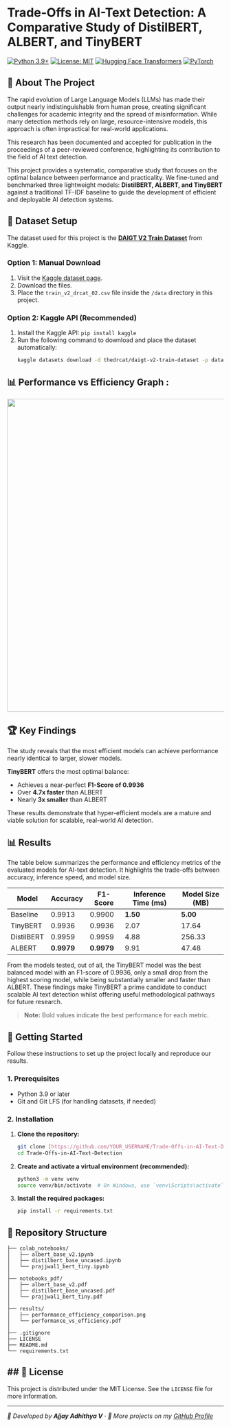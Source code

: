 # Trade-Offs in AI-Text Detection: A Comparative Study of DistilBERT, ALBERT, and TinyBERT

[![Python 3.9+](https://img.shields.io/badge/Python-3.9+-blue.svg)](https://www.python.org/downloads/)
[![License: MIT](https://img.shields.io/badge/License-MIT-yellow.svg)](https://opensource.org/licenses/MIT)
[![Hugging Face Transformers](https://img.shields.io/badge/%F0%9F%A4%97%20Hugging%20Face-Transformers-orange)](https://huggingface.co/transformers)
[![PyTorch](https://img.shields.io/badge/PyTorch-%23EE4C2C.svg?&logo=PyTorch&logoColor=white)](https://pytorch.org/)


## 📖 About The Project

The rapid evolution of Large Language Models (LLMs) has made their output nearly indistinguishable from human prose, creating significant challenges for academic integrity and the spread of misinformation. While many detection methods rely on large, resource-intensive models, this approach is often impractical for real-world applications.

This research has been documented and accepted for publication in the proceedings of a peer-reviewed conference, highlighting its contribution to the field of AI text detection.

This project provides a systematic, comparative study that focuses on the optimal balance between performance and practicality. We fine-tuned and benchmarked three lightweight models: **DistilBERT, ALBERT, and TinyBERT** against a traditional TF-IDF baseline to guide the development of efficient and deployable AI detection systems.

## 📄 Dataset Setup

The dataset used for this project is the **[DAIGT V2 Train Dataset](https://www.kaggle.com/datasets/thedrcat/daigt-v2-train-dataset)** from Kaggle.

### Option 1: Manual Download
1.  Visit the [Kaggle dataset page](https://www.kaggle.com/datasets/thedrcat/daigt-v2-train-dataset).
2.  Download the files.
3.  Place the `train_v2_drcat_02.csv` file inside the `/data` directory in this project.

### Option 2: Kaggle API (Recommended)
1.  Install the Kaggle API: `pip install kaggle`
2.  Run the following command to download and place the dataset automatically:
    ```sh
    kaggle datasets download -d thedrcat/daigt-v2-train-dataset -p data/ --unzip
    ```

## 📊 Performance vs Efficiency Graph :

<p align="center">
<img width="1278" height="726" alt="Screenshot 2025-09-27 at 4 23 56 PM" src="https://github.com/user-attachments/assets/e105c72d-2f8f-4a6e-891c-b38eedf46772" />
</p>  

## 🏆 Key Findings

The study reveals that the most efficient models can achieve performance nearly identical to larger, slower models.  

**TinyBERT** offers the most optimal balance:  
- Achieves a near-perfect **F1-Score of 0.9936**  
- Over **4.7x faster** than ALBERT  
- Nearly **3x smaller** than ALBERT  

These results demonstrate that hyper-efficient models are a mature and viable solution for scalable, real-world AI detection.

## 📊 Results

The table below summarizes the performance and efficiency metrics of the evaluated models for AI-text detection. It highlights the trade-offs between accuracy, inference speed, and model size.

<div style="text-align: center;">

| Model      | Accuracy | F1-Score | Inference Time (ms) | Model Size (MB) |
|------------|----------|----------|-------------------|----------------|
| Baseline   | 0.9913   | 0.9900   | **1.50**          | **5.00**       |
| TinyBERT   | 0.9936   | 0.9936   | 2.07              | 17.64          |
| DistilBERT | 0.9959   | 0.9959   | 4.88              | 256.33         |
| ALBERT     | **0.9979** | **0.9979** | 9.91              | 47.48          |

</div>

From the models tested, out of all, the TinyBERT model was the best balanced model with an F1-score of 0.9936, only a small drop from the highest scoring model, while being substantially smaller and faster than ALBERT. These findings make TinyBERT a prime candidate to conduct scalable AI text detection whilst offering useful methodological pathways for future research.

> **Note:** Bold values indicate the best performance for each metric.
> 

## 🚀 Getting Started

Follow these instructions to set up the project locally and reproduce our results.

### 1. Prerequisites

* Python 3.9 or later
* Git and Git LFS (for handling datasets, if needed)

### 2. Installation

1.  **Clone the repository:**
    ```sh
    git clone [https://github.com/YOUR_USERNAME/Trade-Offs-in-AI-Text-Detection.git](https://github.com/YOUR_USERNAME/Trade-Offs-in-AI-Text-Detection.git)
    cd Trade-Offs-in-AI-Text-Detection
    ```
2.  **Create and activate a virtual environment (recommended):**
    ```sh
    python3 -m venv venv
    source venv/bin/activate  # On Windows, use `venv\Scripts\activate`
    ```
3.  **Install the required packages:**
    ```sh
    pip install -r requirements.txt
    ```
    
## 📂 Repository Structure

```
├── colab_notebooks/
│   ├── albert_base_v2.ipynb
│   ├── distilbert_base_uncased.ipynb
│   └── prajjwal1_bert_tiny.ipynb
│
├── notebooks_pdf/
│   ├── albert_base_v2.pdf
│   ├── distilbert_base_uncased.pdf
│   └── prajjwal1_bert_tiny.pdf
│
├── results/
│   ├── performance_efficiency_comparison.png
│   └── performance_vs_efficiency.pdf
│
├── .gitignore
├── LICENSE
├── README.md
└── requirements.txt
```


## ## 📜 License

This project is distributed under the MIT License. See the `LICENSE` file for more information.

----
<i>📌 Developed by <b>Ajjay Adhithya V</b> · 🔗 More projects on my <a href="https://github.com/ajjay0604/">GitHub Profile</a></i>
